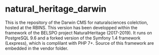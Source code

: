 # natural_heritage_darwin

This is the repository of the Darwin CMS for naturalsciences colelction, hosted at the RBINS.
This version has been developped within the framework of the BELSPO project NaturalHeritage (2017-2019).
It runs on PostgreSQL 9.6 and a forked version of the Symfony 1.4 framework (Lexpress), which is complilant with PHP 7+. Source of this framework are embedded in the vendor folder.
